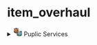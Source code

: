 # item_overhaul

<details>
<summary><img src="./doc/job_adertisements/puplic/icon_institutions_blank.png" width="20" /> Puplic Services</summary>
  <img src="./doc/Screenshot_109.png" /><img src="./doc/icon_arrow.png" /><img src="./doc/Screenshot_109.png" />

</details>
